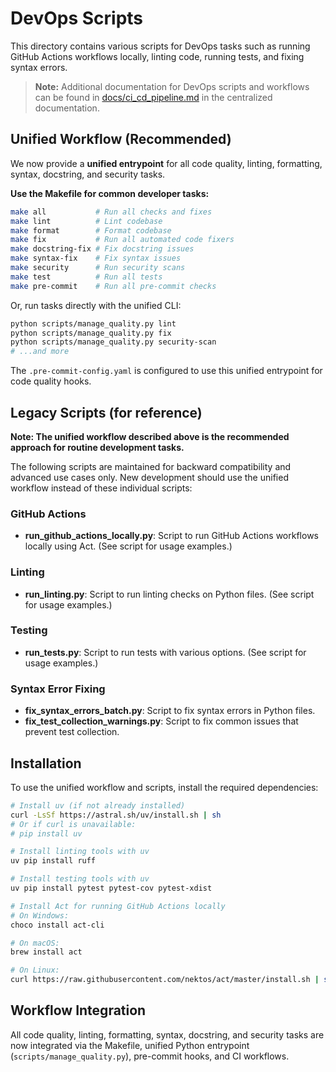 # DevOps Scripts

This directory contains various scripts for DevOps tasks such as running GitHub Actions workflows locally,
linting code,
running tests,
and fixing syntax errors.

> **Note:** Additional documentation for DevOps scripts and workflows can be found in [docs/ci_cd_pipeline.md](docs/ci_cd_pipeline.md) in the centralized documentation.

## Unified Workflow (Recommended)

We now provide a **unified entrypoint** for all code quality,
linting,
formatting,
syntax,
docstring,
and security tasks.

**Use the Makefile for common developer tasks:**

```bash
make all           # Run all checks and fixes
make lint          # Lint codebase
make format        # Format codebase
make fix           # Run all automated code fixers
make docstring-fix # Fix docstring issues
make syntax-fix    # Fix syntax issues
make security      # Run security scans
make test          # Run all tests
make pre-commit    # Run all pre-commit checks
```

Or, run tasks directly with the unified CLI:

```bash
python scripts/manage_quality.py lint
python scripts/manage_quality.py fix
python scripts/manage_quality.py security-scan
# ...and more
```

The `.pre-commit-config.yaml` is configured to use this unified entrypoint for code quality hooks.

## Legacy Scripts (for reference)

**Note: The unified workflow described above is the recommended approach for routine development tasks.**

The following scripts are maintained for backward compatibility and advanced use cases only. New development should use the unified workflow instead of these individual scripts:

### GitHub Actions

- **run_github_actions_locally.py**: Script to run GitHub Actions workflows locally using Act.
  (See script for usage examples.)

### Linting

- **run_linting.py**: Script to run linting checks on Python files.
  (See script for usage examples.)

### Testing

- **run_tests.py**: Script to run tests with various options.
  (See script for usage examples.)

### Syntax Error Fixing

- **fix_syntax_errors_batch.py**: Script to fix syntax errors in Python files.
- **fix_test_collection_warnings.py**: Script to fix common issues that prevent test collection.

## Installation

To use the unified workflow and scripts, install the required dependencies:

```bash
# Install uv (if not already installed)
curl -LsSf https://astral.sh/uv/install.sh | sh
# Or if curl is unavailable:
# pip install uv

# Install linting tools with uv
uv pip install ruff

# Install testing tools with uv
uv pip install pytest pytest-cov pytest-xdist

# Install Act for running GitHub Actions locally
# On Windows:
choco install act-cli

# On macOS:
brew install act

# On Linux:
curl https://raw.githubusercontent.com/nektos/act/master/install.sh | sudo bash
```

## Workflow Integration

All code quality,
linting,
formatting,
syntax,
docstring,
and security tasks are now integrated via the Makefile,
unified Python entrypoint (`scripts/manage_quality.py`),
pre-commit hooks,
and CI workflows.
